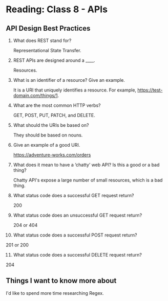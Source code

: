 # Reading: Class 8 - APIs

## API Design Best Practices

1. What does REST stand for?

   Representational State Transfer.

2. REST APIs are designed around a \_\_\_\_.

   Resources.

3. What is an identifier of a resource? Give an example.

   It is a URI that uniquely identifies a resource. For example, https://test-domain.com/things/1.

4. What are the most common HTTP verbs?

   GET, POST, PUT, PATCH, and DELETE.

5. What should the URIs be based on?

   They should be based on nouns.

6. Give an example of a good URI.

   https://adventure-works.com/orders

7. What does it mean to have a ‘chatty’ web API? Is this a good or a bad thing?

   Chatty API's expose a large number of small resources, which is a bad thing.

8. What status code does a successful GET request return?

   200

9. What status code does an unsuccessful GET request return?

   204 or 404

10. What status code does a successful POST request return?

201 or 200

11. What status code does a successful DELETE request return?

204

## Things I want to know more about

I'd like to spend more time researching Regex.
